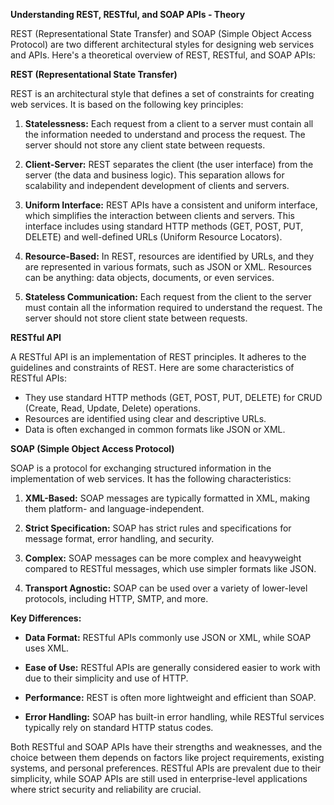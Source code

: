 **Understanding REST, RESTful, and SOAP APIs - Theory**

REST (Representational State Transfer) and SOAP (Simple Object Access Protocol) are two different architectural styles for designing web services and APIs. Here's a theoretical overview of REST, RESTful, and SOAP APIs:

**REST (Representational State Transfer)**

REST is an architectural style that defines a set of constraints for creating web services. It is based on the following key principles:

1. **Statelessness:** Each request from a client to a server must contain all the information needed to understand and process the request. The server should not store any client state between requests.

2. **Client-Server:** REST separates the client (the user interface) from the server (the data and business logic). This separation allows for scalability and independent development of clients and servers.

3. **Uniform Interface:** REST APIs have a consistent and uniform interface, which simplifies the interaction between clients and servers. This interface includes using standard HTTP methods (GET, POST, PUT, DELETE) and well-defined URLs (Uniform Resource Locators).

4. **Resource-Based:** In REST, resources are identified by URLs, and they are represented in various formats, such as JSON or XML. Resources can be anything: data objects, documents, or even services.

5. **Stateless Communication:** Each request from the client to the server must contain all the information required to understand the request. The server should not store client state between requests.

**RESTful API**

A RESTful API is an implementation of REST principles. It adheres to the guidelines and constraints of REST. Here are some characteristics of RESTful APIs:

- They use standard HTTP methods (GET, POST, PUT, DELETE) for CRUD (Create, Read, Update, Delete) operations.
- Resources are identified using clear and descriptive URLs.
- Data is often exchanged in common formats like JSON or XML.

**SOAP (Simple Object Access Protocol)**

SOAP is a protocol for exchanging structured information in the implementation of web services. It has the following characteristics:

1. **XML-Based:** SOAP messages are typically formatted in XML, making them platform- and language-independent.

2. **Strict Specification:** SOAP has strict rules and specifications for message format, error handling, and security.

3. **Complex:** SOAP messages can be more complex and heavyweight compared to RESTful messages, which use simpler formats like JSON.

4. **Transport Agnostic:** SOAP can be used over a variety of lower-level protocols, including HTTP, SMTP, and more.

**Key Differences:**

- **Data Format:** RESTful APIs commonly use JSON or XML, while SOAP uses XML.

- **Ease of Use:** RESTful APIs are generally considered easier to work with due to their simplicity and use of HTTP.

- **Performance:** REST is often more lightweight and efficient than SOAP.

- **Error Handling:** SOAP has built-in error handling, while RESTful services typically rely on standard HTTP status codes.

Both RESTful and SOAP APIs have their strengths and weaknesses, and the choice between them depends on factors like project requirements, existing systems, and personal preferences. RESTful APIs are prevalent due to their simplicity, while SOAP APIs are still used in enterprise-level applications where strict security and reliability are crucial.